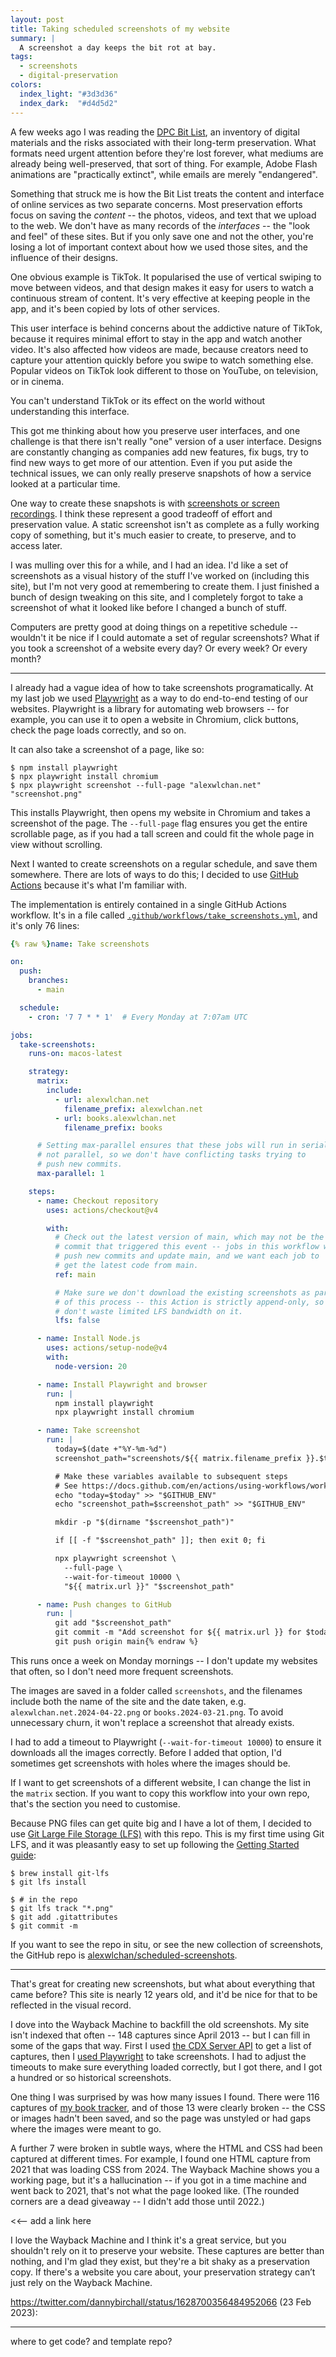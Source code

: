 ```yaml
---
layout: post
title: Taking scheduled screenshots of my website
summary: |
  A screenshot a day keeps the bit rot at bay.
tags:
  - screenshots
  - digital-preservation
colors:
  index_light: "#3d3d36"
  index_dark:  "#d4d5d2"
---
```


A few weeks ago I was reading the [DPC Bit List][bitlist], an inventory of digital materials and the risks associated with their long-term preservation.
What formats need urgent attention before they're lost forever, what mediums are already being well-preserved, that sort of thing.
For example, Adobe Flash animations are "practically extinct", while emails are merely "endangered".

Something that struck me is how the Bit List treats the content and interface of online services as two separate concerns.
Most preservation efforts focus on saving the *content* -- the photos, videos, and text that we upload to the web.
We don't have as many records of the *interfaces* -- the "look and feel" of these sites.
But if you only save one and not the other, you're losing a lot of important context about how we used those sites, and the influence of their designs.

One obvious example is TikTok.
It popularised the use of vertical swiping to move between videos, and that design makes it easy for users to watch a continuous stream of content.
It's very effective at keeping people in the app, and it's been copied by lots of other services.

This user interface is behind concerns about the addictive nature of TikTok, because it requires minimal effort to stay in the app and watch another video.
It's also affected how videos are made, because creators need to capture your attention quickly before you swipe to watch something else.
Popular videos on TikTok look different to those on YouTube, on television, or in cinema.

You can't understand TikTok or its effect on the world without understanding this interface.

This got me thinking about how you preserve user interfaces, and one challenge is that there isn't really "one" version of a user interface.
Designs are constantly changing as companies add new features, fix bugs, try to find new ways to get more of our attention.
Even if you put aside the technical issues, we can only really preserve snapshots of how a service looked at a particular time.

One way to create these snapshots is with [screenshots or screen recordings][screenshots].
I think these represent a good tradeoff of effort and preservation value.
A static screenshot isn't as complete as a fully working copy of something, but it's much easier to create, to preserve, and to access later.

I was mulling over this for a while, and I had an idea.
I'd like a set of screenshots as a visual history of the stuff I've worked on (including this site), but I'm not very good at remembering to create them.
I just finished a bunch of design tweaking on this site, and I completely forgot to take a screenshot of what it looked like before I changed a bunch of stuff.

Computers are pretty good at doing things on a repetitive schedule -- wouldn't it be nice if I could automate a set of regular screenshots?
What if you took a screenshot of a website every day?
Or every week?
Or every month?

[bitlist]: https://www.dpconline.org/digipres/champion-digital-preservation/bit-list
[screenshots]: /2022/screenshots/

---

I already had a vague idea of how to take screenshots programatically.
At my last job we used [Playwright] as a way to do end-to-end testing of our websites.
Playwright is a library for automating web browsers -- for example, you can use it to open a website in Chromium, click buttons, check the page loads correctly, and so on.

It can also take a screenshot of a page, like so:

```console
$ npm install playwright
$ npx playwright install chromium
$ npx playwright screenshot --full-page "alexwlchan.net" "screenshot.png"
```

This installs Playwright, then opens my website in Chromium and takes a screenshot of the page.
The `--full-page` flag ensures you get the entire scrollable page, as if you had a tall screen and could fit the whole page in view without scrolling.

Next I wanted to create screenshots on a regular schedule, and save them somewhere.
There are lots of ways to do this; I decided to use [GitHub Actions] because it's what I'm familiar with.

The implementation is entirely contained in a single GitHub Actions workflow.
It's in a file called [`.github/workflows/take_screenshots.yml`](https://github.com/alexwlchan/scheduled-screenshots/blob/a5c836cfcc6a3729fe53db97b34d116949fba377/.github/workflows/take_screenshots.yml), and it's only 76 lines:

```yaml
{% raw %}name: Take screenshots

on:
  push:
    branches:
      - main

  schedule:
    - cron: '7 7 * * 1'  # Every Monday at 7:07am UTC

jobs:
  take-screenshots:
    runs-on: macos-latest

    strategy:
      matrix:
        include:
          - url: alexwlchan.net
            filename_prefix: alexwlchan.net
          - url: books.alexwlchan.net
            filename_prefix: books

      # Setting max-parallel ensures that these jobs will run in serial,
      # not parallel, so we don't have conflicting tasks trying to
      # push new commits.
      max-parallel: 1

    steps:
      - name: Checkout repository
        uses: actions/checkout@v4

        with:
          # Check out the latest version of main, which may not be the
          # commit that triggered this event -- jobs in this workflow will
          # push new commits and update main, and we want each job to
          # get the latest code from main.
          ref: main

          # Make sure we don't download the existing screenshots as part
          # of this process -- this Action is strictly append-only, so
          # don't waste limited LFS bandwidth on it.
          lfs: false

      - name: Install Node.js
        uses: actions/setup-node@v4
        with:
          node-version: 20

      - name: Install Playwright and browser
        run: |
          npm install playwright
          npx playwright install chromium

      - name: Take screenshot
        run: |
          today=$(date +"%Y-%m-%d")
          screenshot_path="screenshots/${{ matrix.filename_prefix }}.$today.png"

          # Make these variables available to subsequent steps
          # See https://docs.github.com/en/actions/using-workflows/workflow-commands-for-github-actions#setting-an-environment-variable
          echo "today=$today" >> "$GITHUB_ENV"
          echo "screenshot_path=$screenshot_path" >> "$GITHUB_ENV"

          mkdir -p "$(dirname "$screenshot_path")"

          if [[ -f "$screenshot_path" ]]; then exit 0; fi

          npx playwright screenshot \
            --full-page \
            --wait-for-timeout 10000 \
            "${{ matrix.url }}" "$screenshot_path"

      - name: Push changes to GitHub
        run: |
          git add "$screenshot_path"
          git commit -m "Add screenshot for ${{ matrix.url }} for $today" || exit 0
          git push origin main{% endraw %}
```

This runs once a week on Monday mornings -- I don't update my websites that often, so I don't need more frequent screenshots.

The images are saved in a folder called `screenshots`, and the filenames include both the name of the site and the date taken, e.g. `alexwlchan.net.2024-04-22.png` or `books.2024-03-21.png`.
To avoid unnecessary churn, it won't replace a screenshot that already exists.

I had to add a timeout to Playwright (`--wait-for-timeout 10000`) to ensure it downloads all the images correctly.
Before I added that option, I'd sometimes get screenshots with holes where the images should be.

If I want to get screenshots of a different website, I can change the list in the `matrix` section.
If you want to copy this workflow into your own repo, that's the section you need to customise.

Because PNG files can get quite big and I have a lot of them, I decided to use [Git Large File Storage (LFS)][git_lfs] with this repo.
This is my first time using Git LFS, and it was pleasantly easy to set up following the [Getting Started guide](https://git-lfs.com/):

```console
$ brew install git-lfs
$ git lfs install

$ # in the repo
$ git lfs track "*.png"
$ git add .gitattributes
$ git commit -m 
```

If you want to see the repo in situ, or see the new collection of screenshots, the GitHub repo is [alexwlchan/scheduled-screenshots].

[Playwright]: https://playwright.dev/
[GitHub Actions]: https://github.com/features/actions
[git_lfs]: https://git-lfs.com/
[alexwlchan/scheduled-screenshots]: https://github.com/alexwlchan/scheduled-screenshots

---

That's great for creating new screenshots, but what about everything that came before?
This site is nearly 12 years old, and it'd be nice for that to be reflected in the visual record.

I dove into the Wayback Machine to backfill the old screenshots.
My site isn't indexed that often -- 148 captures since April 2013 -- but I can fill in some of the gaps that way.
First I used [the CDX Server API][cdx] to get a list of captures, then I [used Playwright] to take screenshots.
I had to adjust the timeouts to make sure everything loaded correctly, but I got there, and I got a hundred or so historical screenshots.

One thing I was surprised by was how many issues I found.
There were 116 captures of [my book tracker], and of those 13 were clearly broken -- the CSS or images hadn't been saved, and so the page was unstyled or had gaps where the images were meant to go.

A further 7 were broken in subtle ways, where the HTML and CSS had been captured at different times.
For example, I found one HTML capture from 2021 that was loading CSS from 2024.
The Wayback Machine shows you a working page, but it's a hallucination -- if you got in a time machine and went back to 2021, that's not what the page looked like.
(The rounded corners are a dead giveaway -- I didn't add those until 2022.)

<<-- add a link here

I love the Wayback Machine and I think it's a great service, but you shouldn't rely on it to preserve your website.
These captures are better than nothing, and I'm glad they exist, but they're a bit shaky as a preservation copy.
If there's a website you care about, your preservation strategy can’t just rely on the Wayback Machine.

[cdx]: /til/2024/get-a-list-of-captures-from-the-wayback-machine/
[used Playwright]: /til/2024/take-a-wayback-machine-screenshot/
[my book tracker]: https://books.alexwlchan.net/

https://twitter.com/dannybirchall/status/1628700356484952066 (23 Feb 2023):

---

where to get code?
and template repo?